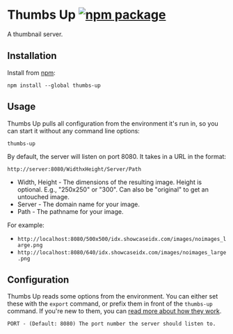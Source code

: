# Thumbs Up [![npm package][npm-badge]][npm]

[npm-badge]: https://img.shields.io/npm/v/thumbs-up.svg?style=flat-square
[npm]: https://www.npmjs.org/package/thumbs-up

A thumbnail server.

## Installation
Install from [npm](https://www.npmjs.com):
```
npm install --global thumbs-up
```

## Usage

Thumbs Up pulls all configuration from the environment it's run in, so you can start it without any command line options:
```
thumbs-up
```
By default, the server will listen on port 8080. It takes in a URL in the format:
```
http://server:8080/WidthxHeight/Server/Path
```
- Width, Height - The dimensions of the resulting image. Height is optional. E.g., "250x250" or "300". Can also be "original" to get an untouched image.
- Server - The domain name for your image.
- Path - The pathname for your image.

For example:
- `http://localhost:8080/500x500/idx.showcaseidx.com/images/noimages_large.png`
- `http://localhost:8080/640/idx.showcaseidx.com/images/noimages_large.png`

## Configuration
Thumbs Up reads some options from the environment. You can either set these with the `export` command, or prefix them in front of the `thumbs-up` command. If you're new to them, you can [read more about how they work](https://help.ubuntu.com/community/EnvironmentVariables).
```
PORT - (Default: 8080) The port number the server should listen to.
```
